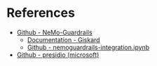 # References

- [Github - NeMo-Guardrails](https://github.com/NVIDIA/NeMo-Guardrails)
  - [Documentation - Giskard](https://docs.giskard.ai/en/latest/integrations/nemoguardrails/nemoguardrails-integration.html)
  - [Github - nemoguardrails-integration.ipynb](https://github.com/Giskard-AI/giskard/blob/main/docs/integrations/nemoguardrails/nemoguardrails-integration.ipynb)
- [Github - presidio (microsoft)](https://github.com/microsoft/presidio)